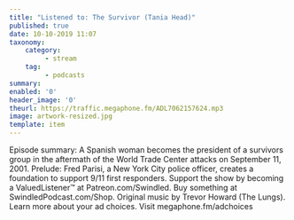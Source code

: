 ```yaml
---
title: "Listened to: The Survivor (Tania Head)"
published: true
date: 10-10-2019 11:07
taxonomy:
    category:
         - stream
    tag:
         - podcasts
summary:
enabled: '0'
header_image: '0'
theurl: https://traffic.megaphone.fm/ADL7062157624.mp3
image: artwork-resized.jpg
template: item
---
```

 
Episode summary: A Spanish woman becomes the president of a survivors group in the aftermath of the World Trade Center attacks on September 11, 2001. Prelude: Fred Parisi, a New York City police officer, creates a foundation to support 9/11 first responders. Support the show by becoming a ValuedListener™ at Patreon.com/Swindled. Buy something at SwindledPodcast.com/Shop. Original music by Trevor Howard (The Lungs). Learn more about your ad choices. Visit megaphone.fm/adchoices
